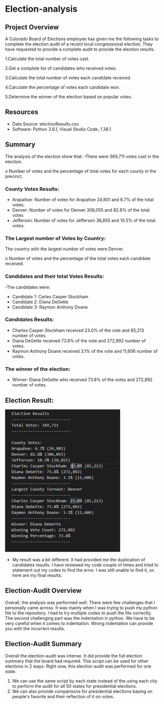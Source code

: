 # Election-analysis

## Project Overview 
A Colorado Board of Elections employee has given me the following tasks to complete the election audit of a recent local congressional election. They have requested to provide a complete audit to provide the election results.  

1.Calculate the total number of votes cast. 

2.Get a complete list of candidates who received votes. 

3.Calculate the total number of votes each candidate received. 

4.Calculate the percentage of votes each candidate won. 

5.Determine the winner of the election based on popular votes. 

## Resources
- Data Source: electionResults.csv.
- Software: Python 3.6.1, Visual Studio Code, 1.38.1

## Summary
The analysis of the election show that: 
-There were 369,711 votes cast in the election. 

o Number of votes and the percentage of total votes for each county in the precinct.
### County Votes Results:
- Arapahoe: Number of votes for Arapahoe 24,801 and 6.7% of the total votes. 
- Denver: Number of votes for Denver 306,055 and 82.8% of the total votes
- Jefferson: Number of votes for Jefferson 38,855 and 10.5% of the total votes. 

### The Largest number of Votes by Country: 
The country with the largest number of votes were Denver. 

o	Number of votes and the percentage of the total votes each candidate received.
### Candidates and their total Votes Results: 
-The candidates were: 
  - Candidate 1: Carles Casper Stockham
  - Candidate 2: Diana DeGette
  - Candidate 3: Raymon Anthony Doane
### Candidates Results:  
  - Charles Casper Stockham received 23.0% of the vote and 85,213 number of votes.
  - Diana DeGette received 73.8% of the vote and 272,892 number of votes.
  - Raymon Anthony Doane received 3.1% of the vote and 11,606 number of votes.
### The winner of the election: 
  - Winner: Diana DeGette who received 73.8% of the votes and 272,892 number of votes. 
  
## Election Result: 
![Election_Result](https://github.com/Zainak94/Election-analysis/blob/master/Election_Results.PNG)
- My result was a bit different. It had provided me the duplication of candidates results. I have reviewed my code couple of times and tried to statement out my codes to find the error. I was still unable to find it, so here are my final results. 

## Election-Audit Overview
Overall, the analysis was performed well. There were few challenges that I personally came across. It was mainly when I was trying to push my python file to the repository. I had to try multiple codes to push the file correctly. The second challenging part was the indentation in python. We have to be very careful when it comes to indentation. Wrong indentation can provide you with the incorrect results.

## Election-Audit Summary
Overall the election-audit was intense. It did provide the full election summary that the board had required. This script can be used for other elections in 2 ways. Right now, this election audit was performed for one state. 
1. We can use the same script by each state instead of the using each city to perform the audit for all 50 states for presidential elections. 
2. We can also provide comparisons for presidential elections basing on people's favorite and their reflection of it on votes. 

